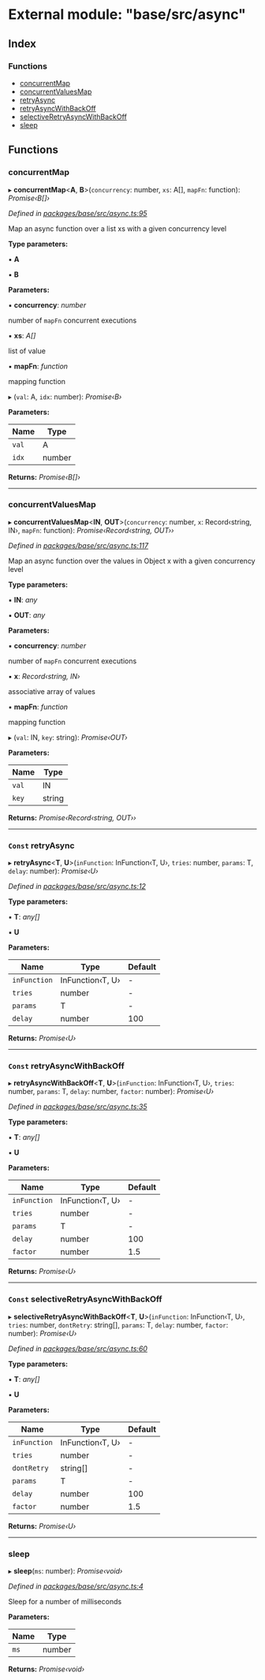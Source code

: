 # External module: "base/src/async"

## Index

### Functions

* [concurrentMap](_base_src_async_.md#concurrentmap)
* [concurrentValuesMap](_base_src_async_.md#concurrentvaluesmap)
* [retryAsync](_base_src_async_.md#const-retryasync)
* [retryAsyncWithBackOff](_base_src_async_.md#const-retryasyncwithbackoff)
* [selectiveRetryAsyncWithBackOff](_base_src_async_.md#const-selectiveretryasyncwithbackoff)
* [sleep](_base_src_async_.md#sleep)

## Functions

###  concurrentMap

▸ **concurrentMap**<**A**, **B**>(`concurrency`: number, `xs`: A[], `mapFn`: function): *Promise‹B[]›*

*Defined in [packages/base/src/async.ts:95](https://github.com/celo-org/celo-monorepo/blob/master/packages/base/src/async.ts#L95)*

Map an async function over a list xs with a given concurrency level

**Type parameters:**

▪ **A**

▪ **B**

**Parameters:**

▪ **concurrency**: *number*

number of `mapFn` concurrent executions

▪ **xs**: *A[]*

list of value

▪ **mapFn**: *function*

mapping function

▸ (`val`: A, `idx`: number): *Promise‹B›*

**Parameters:**

Name | Type |
------ | ------ |
`val` | A |
`idx` | number |

**Returns:** *Promise‹B[]›*

___

###  concurrentValuesMap

▸ **concurrentValuesMap**<**IN**, **OUT**>(`concurrency`: number, `x`: Record‹string, IN›, `mapFn`: function): *Promise‹Record‹string, OUT››*

*Defined in [packages/base/src/async.ts:117](https://github.com/celo-org/celo-monorepo/blob/master/packages/base/src/async.ts#L117)*

Map an async function over the values in Object x with a given concurrency level

**Type parameters:**

▪ **IN**: *any*

▪ **OUT**: *any*

**Parameters:**

▪ **concurrency**: *number*

number of `mapFn` concurrent executions

▪ **x**: *Record‹string, IN›*

associative array of values

▪ **mapFn**: *function*

mapping function

▸ (`val`: IN, `key`: string): *Promise‹OUT›*

**Parameters:**

Name | Type |
------ | ------ |
`val` | IN |
`key` | string |

**Returns:** *Promise‹Record‹string, OUT››*

___

### `Const` retryAsync

▸ **retryAsync**<**T**, **U**>(`inFunction`: InFunction‹T, U›, `tries`: number, `params`: T, `delay`: number): *Promise‹U›*

*Defined in [packages/base/src/async.ts:12](https://github.com/celo-org/celo-monorepo/blob/master/packages/base/src/async.ts#L12)*

**Type parameters:**

▪ **T**: *any[]*

▪ **U**

**Parameters:**

Name | Type | Default |
------ | ------ | ------ |
`inFunction` | InFunction‹T, U› | - |
`tries` | number | - |
`params` | T | - |
`delay` | number | 100 |

**Returns:** *Promise‹U›*

___

### `Const` retryAsyncWithBackOff

▸ **retryAsyncWithBackOff**<**T**, **U**>(`inFunction`: InFunction‹T, U›, `tries`: number, `params`: T, `delay`: number, `factor`: number): *Promise‹U›*

*Defined in [packages/base/src/async.ts:35](https://github.com/celo-org/celo-monorepo/blob/master/packages/base/src/async.ts#L35)*

**Type parameters:**

▪ **T**: *any[]*

▪ **U**

**Parameters:**

Name | Type | Default |
------ | ------ | ------ |
`inFunction` | InFunction‹T, U› | - |
`tries` | number | - |
`params` | T | - |
`delay` | number | 100 |
`factor` | number | 1.5 |

**Returns:** *Promise‹U›*

___

### `Const` selectiveRetryAsyncWithBackOff

▸ **selectiveRetryAsyncWithBackOff**<**T**, **U**>(`inFunction`: InFunction‹T, U›, `tries`: number, `dontRetry`: string[], `params`: T, `delay`: number, `factor`: number): *Promise‹U›*

*Defined in [packages/base/src/async.ts:60](https://github.com/celo-org/celo-monorepo/blob/master/packages/base/src/async.ts#L60)*

**Type parameters:**

▪ **T**: *any[]*

▪ **U**

**Parameters:**

Name | Type | Default |
------ | ------ | ------ |
`inFunction` | InFunction‹T, U› | - |
`tries` | number | - |
`dontRetry` | string[] | - |
`params` | T | - |
`delay` | number | 100 |
`factor` | number | 1.5 |

**Returns:** *Promise‹U›*

___

###  sleep

▸ **sleep**(`ms`: number): *Promise‹void›*

*Defined in [packages/base/src/async.ts:4](https://github.com/celo-org/celo-monorepo/blob/master/packages/base/src/async.ts#L4)*

Sleep for a number of milliseconds

**Parameters:**

Name | Type |
------ | ------ |
`ms` | number |

**Returns:** *Promise‹void›*
